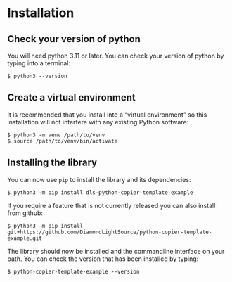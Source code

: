 # Installation

## Check your version of python

You will need python 3.11 or later. You can check your version of python by
typing into a terminal:

```
$ python3 --version
```

## Create a virtual environment

It is recommended that you install into a “virtual environment” so this
installation will not interfere with any existing Python software:

```
$ python3 -m venv /path/to/venv
$ source /path/to/venv/bin/activate
```

## Installing the library

You can now use `pip` to install the library and its dependencies:

```
$ python3 -m pip install dls-python-copier-template-example
```

If you require a feature that is not currently released you can also install
from github:

```
$ python3 -m pip install git+https://github.com/DiamondLightSource/python-copier-template-example.git
```

The library should now be installed and the commandline interface on your path.
You can check the version that has been installed by typing:

```
$ python-copier-template-example --version
```
